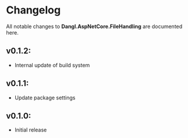 # Changelog

All notable changes to **Dangl.AspNetCore.FileHandling** are documented here.

## v0.1.2:
- Internal update of build system

## v0.1.1:
- Update package settings

## v0.1.0:
- Initial release
